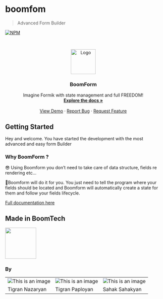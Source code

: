 # boomfom

> Advanced Form Builder

[![NPM](https://img.shields.io/npm/v/boomform.svg)](https://www.npmjs.com/package/boomform)

<!-- PROJECT LOGO -->
<br />
<p align="center">
  <a href="https://form.boomform.com/">
    <img src="https://cdn.boomte.ch/form/images/logo.png" alt="Logo" width="80" height="80">
  </a>

  <h3 align="center">BoomForm</h3>

  <p align="center">
    Imagine Formik with state management and full FREEDOM!
    <br />
    <a href="https://form.boomform.com/"><strong>Explore the docs »</strong></a>
    <br />
    <br />
    <a href="https://github.com/BoomTech-LLC/BoomForm-Package">View Demo</a>
    ·
    <a href="https://github.com/BoomTech-LLC/BoomForm-Package/issues">Report Bug</a>
    ·
    <a href="https://github.com/BoomTech-LLC/BoomForm-Package/issues">Request Feature</a>
  </p>
</p>




## Getting Started
Hey and welcome. You have started the development with the most advanced and easy form Builder

### Why BoomForm ?
😎 Using Boomform you don’t need to take care of data structure, fields re rendering etc… 

🚀Boomform will do it for you. You just need to tell the program where your fields should be located and Boomform will automatically create a state for them and follow your fields lifecycle.

[Full documentation here](https://form.boomform.com/)

## Made in BoomTech 

<img src="(https://cdn.boomte.ch/images/boomtechdeveloper/logo.svg" height="100">

### By

||||
| ------------- | ------------- | ------------- |
| ![This is an image](https://cdn.boomte.ch/images/TikoN.png?x=1)  | ![This is an image](https://cdn.boomte.ch/images/TikoP.png?x=1)  | ![This is an image](https://cdn.boomte.ch/images/SahakS.png?x=2)  |
| Tigran Nazaryan  | Tigran Paployan  | Sahak Sahakyan |
